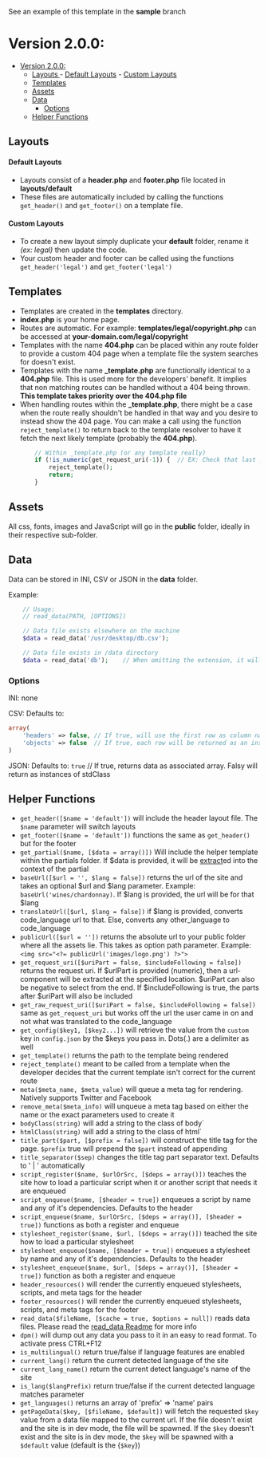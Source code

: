 See an example of this template in the **sample** branch

# Version 2.0.0:

- [Version 2.0.0:](#version-200)
	- [Layouts ](#layouts)
			- [Default Layouts](#default-layouts)
			- [Custom Layouts](#custom-layouts)
	- [Templates ](#templates)
	- [Assets ](#assets)
	- [Data ](#data)
		- [Options](#options)
	- [Helper Functions ](#helper-functions)

## Layouts <a name="layouts"></a>

#### Default Layouts
- Layouts consist of a **header.php** and **footer.php** file located in **layouts/default**
- These files are automatically included by calling the functions `get_header()` and `get_footer()` on a template file.

#### Custom Layouts
- To create a new layout simply duplicate your **default** folder, rename it *(ex: legal)* then update the code. 
- Your custom header and footer can be called using the functions `get_header('legal')` and `get_footer('legal')`

## Templates <a name="templates"></a>
- Templates are created in the **templates** directory.
- **index.php** is your home page.
- Routes are automatic. For example: **templates/legal/copyright.php** can be accessed at **your-domain.com/legal/copyright**
- Templates with the name **404.php** can be placed within any route folder to provide a custom 404 page when a template file the system searches for doesn't exist.
- Templates with the name **\_template.php** are functionally identical to a **404.php** file. This is used more for the developers' benefit. It implies that non matching routes can be handled without a 404 being thrown. **This template takes priority over the 404.php file**
- When handling routes within the **_template.php**, there might be a case when the route really shouldn't be handled in that way and you desire to instead show the 404 page. You can make a call using the function `reject_template()` to return back to the template resolver to have it fetch the next likely template (probably the **404.php**).
	```php
		// Within _template.php (or any template really)
		if (!is_numeric(get_request_uri(-1)) {	// EX: Check that last part of request uri is a number
			reject_template();
			return;
		}
	```

## Assets <a name="assets"></a>
All css, fonts, images and JavaScript will go in the **public** folder, ideally in their respective sub-folder.

## Data <a name="data"></a>
Data can be stored in INI, CSV or JSON in the **data** folder. 

Example:

```php
	// Usage:
	// read_data(PATH, [OPTIONS])

	// Data file exists elsewhere on the machine
	$data = read_data('/usr/desktop/db.csv');

	// Data file exists in /data directory
	$data = read_data('db');	// When omitting the extension, it will still find it and correctly read it
```

### Options
INI: none

CSV: Defaults to:
```php
array(
    'headers' => false, // If true, will use the first row as column names
	'objects' => false  // If true, each row will be returned as an instance of stdClass
)
```

JSON: Defaults to:
    `true` // If true, returns data as associated array. Falsy will return as instances of stdClass

## Helper Functions <a name="functions"></a>
- `get_header([$name = 'default'])` will include the header layout file. The `$name` parameter will switch layouts
- `get_footer([$name = 'default'])` functions the same as `get_header()` but for the footer
- `get_partial($name, [$data = array()])` Will include the helper template within the partials folder. If $data is provided, it will be [extract](https://www.php.net/manual/en/function.extract.php)ed into the context of the partial
- `baseUrl([$url = '', $lang = false])` returns the url of the site and takes an optional $url and $lang parameter. Example: `baseUrl('wines/chardonnay)`. If $lang is provided, the url will be for that $lang
- `translateUrl([$url, $lang = false])` if $lang is provided, converts code_language url to that. Else, converts any other_language to code_language
- `publicUrl([$url = ''])` returns the absolute url to your public folder where all the assets lie. This takes as option path parameter. Example: `<img src="<?= publicUrl('images/logo.png') ?>">`
- `get_request_uri([$uriPart = false, $includeFollowing = false])` returns the request uri. If $urlPart is provided (numeric), then a url-component will be extracted at the specified location. $uriPart can also be negative to select from the end. If $includeFollowing is true, the parts after $uriPart will also be included
- `get_raw_request_uri([$uriPart = false, $includeFollowing = false])` same as `get_request_uri` but works off the url the user came in on and not what was translated to the code_language
- `get_config($key1, [$key2...])` will retrieve the value from the `custom` key in `config.json` by the $keys you pass in. Dots(.) are a delimiter as well
- `get_template()` returns the path to the template being rendered
- `reject_template()` meant to be called from a template when the developer decides that the current template isn't correct for the current route
- `meta($meta_name, $meta_value)` will queue a meta tag for rendering. Natively supports Twitter and Facebook
- `remove_meta($meta_info)` will unqueue a meta tag based on either the name or the exact parameters used to create it
- `bodyClass(string)` will add a string to the class of body`
- `htmlClass(string)` will add a string to the class of html`
- `title_part($part, [$prefix = false])` will construct the title tag for the page. `$prefix` true will prepend the `$part` instead of appending
- `title_separator($sep)` changes the title tag part separator text. Defaults to ' | ' automatically
- `script_register($name, $urlOrSrc, [$deps = array()])` teaches the site how to load a particular script when it or another script that needs it are enqueued
- `script_enqueue($name, [$header = true])` enqueues a script by name and any of it's dependencies. Defaults to the header
- `script_enqueue($name, $urlOrSrc, [$deps = array()], [$header = true])` functions as both a register and enqueue
- `stylesheet_register($name, $url, [$deps = array()])` teached the site how to load a particular stylesheet
- `stylesheet_enqueue($name, [$header = true])` enqueues a stylesheet by name and any of it's dependencies. Defaults to the header
- `stylesheet_enqueue($name, $url, [$deps = array()], [$header = true])` function as both a register and enqueue
- `header_resources()` will render the currently enqueued stylesheets, scripts, and meta tags for the header
- `footer_resources()` will render the currently enqueued stylesheets, scripts, and meta tags for the footer
- `read_data($fileName, [$cache = true, $options = null])` reads data files. Please read the [read_data Readme](./data/README.txt) for more info
- `dpm()` will dump out any data you pass to it in an easy to read format. To activate press CTRL+F12
- `is_multilingual()` return true/false if language features are enabled
- `current_lang()` return the current detected language of the site
- `current_lang_name()` return the current detect language's name of the site
- `is_lang($langPrefix)` return true/false if the current detected language matches parameter
- `get_languages()` returns an array of 'prefix' => 'name' pairs
- `getPageData($key, [$fileName, $default])` will fetch the requested `$key` value from a data file mapped to the current url. If the file doesn't exist and the site is in dev mode, the file will be spawned. If the `$key` doesn't exist and the site is in dev mode, the `$key` will be spawned with a `$default` value (default is the {`$key`})